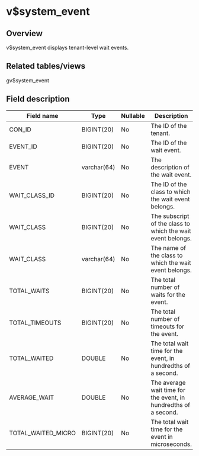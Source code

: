 v$system_event 
===================================



Overview 
-----------------

v$system_event displays tenant-level wait events. 

Related tables/views 
-----------------------------

gv$system_event

Field description 
--------------------------



|   **Field name**   |  **Type**   | **Nullable** |                         **Description**                         |
|--------------------|-------------|--------------|-----------------------------------------------------------------|
| CON_ID             | BIGINT(20)  | No           | The ID of the tenant.                                           |
| EVENT_ID           | BIGINT(20)  | No           | The ID of the wait event.                                       |
| EVENT              | varchar(64) | No           | The description of the wait event.                              |
| WAIT_CLASS_ID      | BIGINT(20)  | No           | The ID of the class to which the wait event belongs.            |
| WAIT_CLASS         | BIGINT(20)  | No           | The subscript of the class to which the wait event belongs.     |
| WAIT_CLASS         | varchar(64) | No           | The name of the class to which the wait event belongs.          |
| TOTAL_WAITS        | BIGINT(20)  | No           | The total number of waits for the event.                        |
| TOTAL_TIMEOUTS     | BIGINT(20)  | No           | The total number of timeouts for the event.                     |
| TOTAL_WAITED       | DOUBLE      | No           | The total wait time for the event, in hundredths of a second.   |
| AVERAGE_WAIT       | DOUBLE      | No           | The average wait time for the event, in hundredths of a second. |
| TOTAL_WAITED_MICRO | BIGINT(20)  | No           | The total wait time for the event in microseconds.              |


